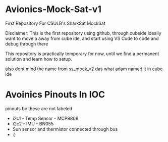 # Avionics-Mock-Sat-v1
First Repository For CSULB's SharkSat MockSat 

Disclaimer:
This is the first repository using github, through cubeide
ideally want to move a away from cube ide, and start using VS Code
to code and debug through there

This repository is practically temporary for now, until we find a permanent solution and learn how to setup.

also dont mind the name from ss_mock_v2 das what adam named it in cube ide


# Avoinics Pinouts In IOC
pinouts bc these are not labeled
- i2c1 - Temp Sensor - MCP9808
- i2c2 - IMU - BN055
- Sun sensor and thermistor connected through bus
- :)
